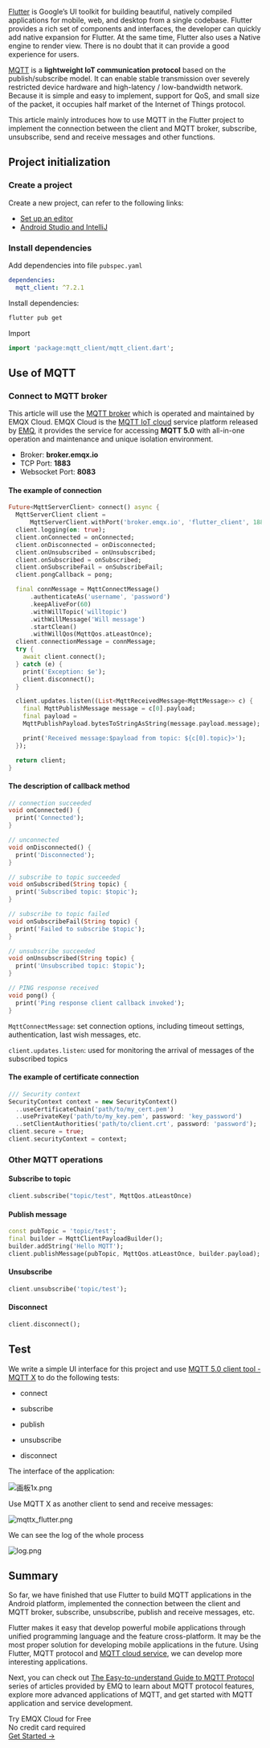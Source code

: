 [Flutter](https://flutter.dev/) is Google’s UI toolkit for building beautiful, natively compiled applications for mobile, web, and desktop from a single codebase. Flutter provides a rich set of components and interfaces, the developer can quickly add native expansion for Flutter. At the same time, Flutter also uses a Native engine to render view. There is no doubt that it can provide a good experience for users.

[MQTT](https://mqtt.org/) is a **lightweight IoT communication protocol** based on the publish/subscribe model. It can enable stable transmission over severely restricted device hardware and high-latency / low-bandwidth network. Because it is simple and easy to implement, support for QoS, and small size of the packet, it occupies half market of the Internet of Things protocol.

This article mainly introduces how to use MQTT in the Flutter project to implement the connection between the client and MQTT broker, subscribe, unsubscribe, send and receive messages and other functions.



## Project initialization

### Create a project

Create a new project, can refer to the following links:

- [Set up an editor](https://docs.flutter.dev/get-started/editor?tab=androidstudio)
- [Android Studio and IntelliJ](https://docs.flutter.dev/development/tools/android-studio)

### Install dependencies

Add dependencies into file `pubspec.yaml` 

```yaml
dependencies: 
  mqtt_client: ^7.2.1
```

Install dependencies:

```bash
flutter pub get
```

Import

```dart
import 'package:mqtt_client/mqtt_client.dart';
```



## Use of MQTT

### Connect to MQTT broker

This article will use the [MQTT broker](https://www.emqx.com/en/mqtt/public-mqtt5-broker) which is operated and maintained by EMQX Cloud. EMQX Cloud is the [MQTT IoT cloud](https://www.emqx.com/en/cloud) service platform released by [EMQ](https://www.emqx.com/en), it provides the service for accessing **MQTT 5.0** with all-in-one operation and maintenance and unique isolation environment.

- Broker: **broker.emqx.io**
- TCP Port: **1883**
- Websocket Port: **8083**

#### The example of connection

```dart
Future<MqttServerClient> connect() async {
  MqttServerClient client =
      MqttServerClient.withPort('broker.emqx.io', 'flutter_client', 1883);
  client.logging(on: true);
  client.onConnected = onConnected;
  client.onDisconnected = onDisconnected;
  client.onUnsubscribed = onUnsubscribed;
  client.onSubscribed = onSubscribed;
  client.onSubscribeFail = onSubscribeFail;
  client.pongCallback = pong;

  final connMessage = MqttConnectMessage()
      .authenticateAs('username', 'password')
      .keepAliveFor(60)
      .withWillTopic('willtopic')
      .withWillMessage('Will message')
      .startClean()
      .withWillQos(MqttQos.atLeastOnce);
  client.connectionMessage = connMessage;
  try {
    await client.connect();
  } catch (e) {
    print('Exception: $e');
    client.disconnect();
  }

  client.updates.listen((List<MqttReceivedMessage<MqttMessage>> c) {
    final MqttPublishMessage message = c[0].payload;
    final payload =
    MqttPublishPayload.bytesToStringAsString(message.payload.message);

    print('Received message:$payload from topic: ${c[0].topic}>');
  });

  return client;
}
```

#### The description of callback method 

```dart
// connection succeeded
void onConnected() {
  print('Connected');
}

// unconnected
void onDisconnected() {
  print('Disconnected');
}

// subscribe to topic succeeded
void onSubscribed(String topic) {
  print('Subscribed topic: $topic');
}

// subscribe to topic failed
void onSubscribeFail(String topic) {
  print('Failed to subscribe $topic');
}

// unsubscribe succeeded
void onUnsubscribed(String topic) {
  print('Unsubscribed topic: $topic');
}

// PING response received
void pong() {
  print('Ping response client callback invoked');
}
```

`MqttConnectMessage`: set connection options, including timeout settings, authentication, last wish messages, etc.

`client.updates.listen`: used for monitoring the arrival of messages of the subscribed topics 

#### The example of certificate connection

```dart
/// Security context
SecurityContext context = new SecurityContext()
  ..useCertificateChain('path/to/my_cert.pem')
  ..usePrivateKey('path/to/my_key.pem', password: 'key_password')
  ..setClientAuthorities('path/to/client.crt', password: 'password');
client.secure = true;
client.securityContext = context;
```

### Other MQTT operations

#### Subscribe to topic

```dart
client.subscribe("topic/test", MqttQos.atLeastOnce)
```

#### Publish message

```dart
const pubTopic = 'topic/test';
final builder = MqttClientPayloadBuilder();
builder.addString('Hello MQTT');
client.publishMessage(pubTopic, MqttQos.atLeastOnce, builder.payload);
```

#### Unsubscribe

```dart
client.unsubscribe('topic/test');
```

#### Disconnect

```dart
client.disconnect();
```



## Test

We write a simple UI interface for this project and use [MQTT 5.0 client tool - MQTT X](https://mqttx.app/) to do the following tests:

- connect

- subscribe

- publish

- unsubscribe

- disconnect

The interface of the application:

![画板1x.png](https://assets.emqx.com/images/4aeb38a0dc6b0329164a91fc38e572cc.png)

Use MQTT X as another client to send and receive messages:

![mqttx_flutter.png](https://assets.emqx.com/images/b46731e7278ad148a0bfe3cc0890138b.png)


We can see the log of the whole process

![log.png](https://assets.emqx.com/images/97230919d8c8eddd3c88003e67c9ad1b.png)

## Summary

So far, we have finished that use Flutter to build MQTT applications in the Android platform, implemented the connection between the client and MQTT broker, subscribe, unsubscribe, publish and receive messages, etc.

Flutter makes it easy that develop powerful mobile applications through unified programming language and the feature cross-platform. It may be the most proper solution for developing mobile applications in the future. Using Flutter, MQTT protocol and [MQTT cloud service](https://www.emqx.com/en/cloud), we can develop more interesting applications.

Next, you can check out [The Easy-to-understand Guide to MQTT Protocol](https://www.emqx.com/en/mqtt) series of articles provided by EMQ to learn about MQTT protocol features, explore more advanced applications of MQTT, and get started with MQTT application and service development.


<section class="promotion">
    <div>
        Try EMQX Cloud for Free
        <div class="is-size-14 is-text-normal has-text-weight-normal">No credit card required</div>
    </div>
    <a href="https://accounts.emqx.com/signup?continue=https://cloud-intl.emqx.com/console/deployments/0?oper=new" class="button is-gradient px-5">Get Started →</a>
</section>
